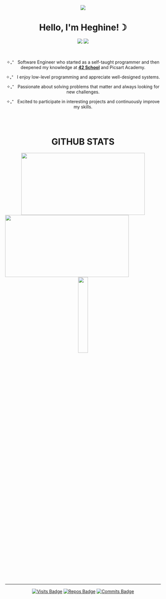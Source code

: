 <div align="center">
    <img src="https://github.com/hheghine/hheghine/assets/119530584/1ce1b930-60fc-45f9-befc-30f0a68122c7" />
    <h1>Hello, I'm Heghine!☽</h1>
    <a href="https://www.linkedin.com/in/hheghine/"><img src="https://img.shields.io/badge/Linkedin-7289DA?&style=for-the-badge&logo=linkedin&logoColor=white" /></a>
    <a href="https://open.spotify.com/user/ng8enlnfgp2shk81a5zc6lhz7?si=7e83d5a6279148eb"><img src="https://img.shields.io/badge/Spotify-1ED760?&style=for-the-badge&logo=spotify&logoColor=white" /></a>
</div>

<div style="display: flex; flex-direction: column;", align="center">
    <div style="text-align: center;">
        <p align ="center"><br><br>✧₊⁺&nbsp;&nbsp;&nbsp;Software Engineer who started as a self-taught programmer and then deepened my knowledge at <a href="https://42.fr/en/homepage/"><strong>42 School</strong></a> and Picsart Academy.</strong></p>
        <p align ="center">✧₊⁺&nbsp;&nbsp;&nbsp;I enjoy low-level programming and appreciate well-designed systems.</p>
        <p align ="center">✧₊⁺&nbsp;&nbsp;&nbsp;Passionate about solving problems that matter and always looking for new challenges.</p>
        <p>✧₊⁺&nbsp;&nbsp;&nbsp;Excited to participate in interesting projects and continuously improve my skills.<br><br><br></p>
    </div>
    <h1>GITHUB STATS</h1>
    <a href="https://github.com/anuraghazra/github-readme-stats">
    <img align="center" src="https://github-readme-stats.vercel.app/api/top-langs/?username=hheghine&layout=compact&hide=Makefile,Roff,Perl,TeX,GLSL,CMake,HTML,Batchfile,M4,Zig,Lua&size_weight=0.5&count_weight=0.5&theme=material-palenight" style="width: 400px; height: 200px;" />
    </a>
    <img align="center" src="https://github-readme-streak-stats.herokuapp.com/?user=hheghine&theme=material-palenight&hide_border=false" style="width: 400px; height: 200px;" />
</div>

<div align="center">

<img src="https://github.com/hheghine/hheghine/assets/119530584/e5f5efa8-2fa8-45ca-921a-978ac3bda419" width="25%" />

---
  
  [![Visits Badge](https://badges.strrl.dev/visits/hheghine/hheghine?style=for-the-badge&color=6E40F3)](#)
  [![Repos Badge](https://badges.strrl.dev/repos/hheghine?style=for-the-badge&color=6E40F3)](https://github.com/hheghine?tab=repositories)
  [![Commits Badge](https://badges.strrl.dev/commits/weekly/hheghine?style=for-the-badge&color=6E40F3)](https://github.com/hheghine?tab=repositories)

</div>

